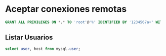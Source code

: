 # Aceptar conexiones remotas

```sql
GRANT ALL PRIVILEGES ON *.* TO 'root'@'%' IDENTIFIED BY '1234567a+' WITH GRANT OPTION;
```

## Listar Usuarios

```sql
select user, host from mysql.user;
```